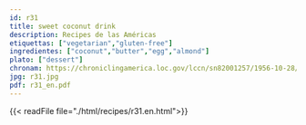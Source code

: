 ```yaml
---
id: r31
title: sweet coconut drink
description: Recipes de las Américas
etiquettas: ["vegetarian","gluten-free"]
ingredientes: ["coconut","butter","egg","almond"]
plato: ["dessert"]
chronam: https://chroniclingamerica.loc.gov/lccn/sn82001257/1956-10-28/ed-1/seq-5/
jpg: r31.jpg
pdf: r31_en.pdf
---
```


{{< readFile file="./html/recipes/r31.en.html">}}